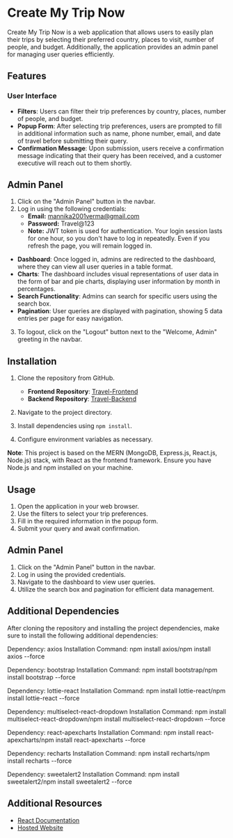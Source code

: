 # Create My Trip Now

Create My Trip Now is a web application that allows users to easily plan their trips by selecting their preferred country, places to visit, number of people, and budget. Additionally, the application provides an admin panel for managing user queries efficiently.

## Features

### User Interface
- **Filters**: Users can filter their trip preferences by country, places, number of people, and budget.
- **Popup Form**: After selecting trip preferences, users are prompted to fill in additional information such as name, phone number, email, and date of travel before submitting their query.
- **Confirmation Message**: Upon submission, users receive a confirmation message indicating that their query has been received, and a customer executive will reach out to them shortly.

## Admin Panel

1. Click on the "Admin Panel" button in the navbar.
2. Log in using the following credentials:
   - **Email:** mannika2001verma@gmail.com
   - **Password:** Travel@123
   - **Note:** JWT token is used for authentication. Your login session lasts for one hour, so you don't have to log in repeatedly. Even if you refresh the page, you will remain logged in.
   
- **Dashboard**: Once logged in, admins are redirected to the dashboard, where they can view all user queries in a table format.
- **Charts**: The dashboard includes visual representations of user data in the form of bar and pie charts, displaying user information by month in percentages.
- **Search Functionality**: Admins can search for specific users using the search box.
- **Pagination**: User queries are displayed with pagination, showing 5 data entries per page for easy navigation.

3. To logout, click on the "Logout" button next to the "Welcome, Admin" greeting in the navbar.


## Installation

1. Clone the repository from GitHub.
   - **Frontend Repository**: [Travel-Frontend](https://github.com/mannika763/Travel-Frontend.git)
   - **Backend Repository**: [Travel-Backend](https://github.com/mannika763/Travel-Backend.git)

2. Navigate to the project directory.
3. Install dependencies using `npm install`.
4. Configure environment variables as necessary.

**Note**: This project is based on the MERN (MongoDB, Express.js, React.js, Node.js) stack, with React as the frontend framework. Ensure you have Node.js and npm installed on your machine.



## Usage

1. Open the application in your web browser.
2. Use the filters to select your trip preferences.
3. Fill in the required information in the popup form.
4. Submit your query and await confirmation.

## Admin Panel

1. Click on the "Admin Panel" button in the navbar.
2. Log in using the provided credentials.
3. Navigate to the dashboard to view user queries.
4. Utilize the search box and pagination for efficient data management.

## Additional Dependencies

After cloning the repository and installing the project dependencies, make sure to install the following additional dependencies:

Dependency: axios
Installation Command: npm install axios/npm install axios --force

Dependency: bootstrap
Installation Command: npm install bootstrap/npm install bootstrap --force

Dependency: lottie-react
Installation Command: npm install lottie-react/npm install lottie-react --force

Dependency: multiselect-react-dropdown
Installation Command: npm install multiselect-react-dropdown/npm install multiselect-react-dropdown --force

Dependency: react-apexcharts
Installation Command: npm install react-apexcharts/npm install react-apexcharts --force

Dependency: recharts
Installation Command: npm install recharts/npm install recharts --force

Dependency: sweetalert2
Installation Command: npm install sweetalert2/npm install sweetalert2 --force

## Additional Resources

- [React Documentation](https://legacy.reactjs.org/docs/getting-started.html)
- [Hosted Website](https://example.com) 
